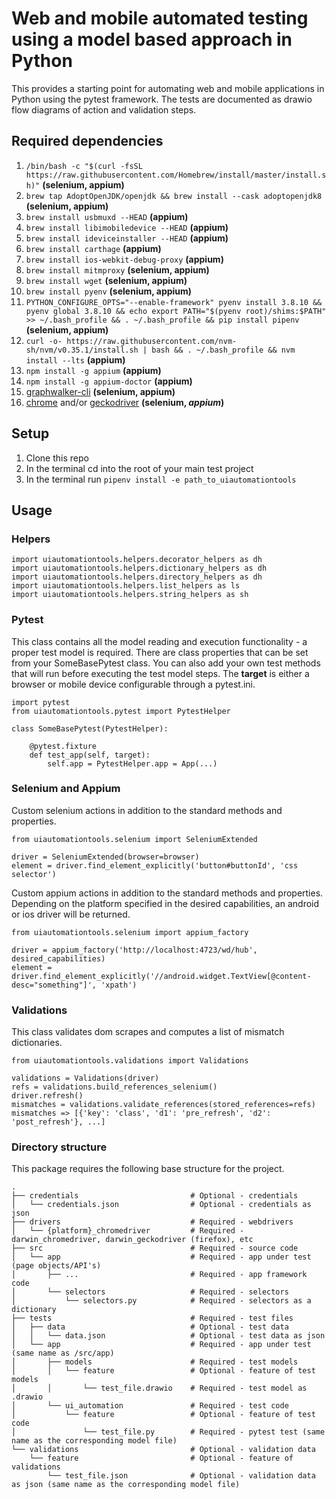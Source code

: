 # Web and mobile automated testing using a model based approach in Python
This provides a starting point for automating web and mobile applications in Python using the pytest 
framework. The tests are documented as drawio flow diagrams of action and validation steps.

## Required dependencies
1. `/bin/bash -c "$(curl -fsSL https://raw.githubusercontent.com/Homebrew/install/master/install.sh)"` **(selenium, appium)**
2. `brew tap AdoptOpenJDK/openjdk && brew install --cask adoptopenjdk8` **(selenium, appium)**
3. `brew install usbmuxd --HEAD` **(appium)**
4. `brew install libimobiledevice --HEAD` **(appium)**
5. `brew install ideviceinstaller --HEAD` **(appium)**
6. `brew install carthage` **(appium)**
7. `brew install ios-webkit-debug-proxy` **(appium)**
8. `brew install mitmproxy` **(selenium, appium)**
9. `brew install wget` **(selenium, appium)**
10. `brew install pyenv` **(selenium, appium)**
11. `PYTHON_CONFIGURE_OPTS="--enable-framework" pyenv install 3.8.10 && pyenv global 3.8.10 && echo export PATH="$(pyenv root)/shims:$PATH" >> ~/.bash_profile && . ~/.bash_profile && pip install pipenv` **(selenium, appium)**
12. `curl -o- https://raw.githubusercontent.com/nvm-sh/nvm/v0.35.1/install.sh | bash && . ~/.bash_profile && nvm install --lts` **(appium)**
13. `npm install -g appium` **(appium)**
14. `npm install -g appium-doctor` **(appium)**
15. [graphwalker-cli](https://altom.gitlab.io/altwalker/altwalker/installation.html) **(selenium, appium)**
16. [chrome](https://chromedriver.chromium.org) and/or [geckodriver](https://github.com/mozilla/geckodriver/releases) **(selenium, _appium_)**

## Setup
1. Clone this repo
2. In the terminal cd into the root of your main test project
3. In the terminal run `pipenv install -e path_to_uiautomationtools`

## Usage
### Helpers
```
import uiautomationtools.helpers.decorator_helpers as dh
import uiautomationtools.helpers.dictionary_helpers as dh
import uiautomationtools.helpers.directory_helpers as dh
import uiautomationtools.helpers.list_helpers as ls
import uiautomationtools.helpers.string_helpers as sh
```

### Pytest
This class contains all the model reading and execution functionality - a proper test model is required. 
There are class properties that can be set from your SomeBasePytest class. You can also add your own test
methods that will run before executing the test model steps. The **target** is either a browser or mobile
device configurable through a pytest.ini. 
```
import pytest
from uiautomationtools.pytest import PytestHelper

class SomeBasePytest(PytestHelper):

    @pytest.fixture
    def test_app(self, target):
        self.app = PytestHelper.app = App(...)
```

### Selenium and Appium
Custom selenium actions in addition to the standard methods and properties.
```
from uiautomationtools.selenium import SeleniumExtended

driver = SeleniumExtended(browser=browser)
element = driver.find_element_explicitly('button#buttonId', 'css selector')
```
Custom appium actions in addition to the standard methods and properties. Depending on the 
platform specified in the desired capabilities, an android or ios driver will be returned.
```
from uiautomationtools.selenium import appium_factory

driver = appium_factory('http://localhost:4723/wd/hub', desired_capabilities)
element = driver.find_element_explicitly('//android.widget.TextView[@content-desc="something"]', 'xpath')
```

### Validations
This class validates dom scrapes and computes a list of mismatch dictionaries.
```
from uiautomationtools.validations import Validations

validations = Validations(driver)
refs = validations.build_references_selenium()
driver.refresh()
mismatches = validations.validate_references(stored_references=refs)
mismatches => [{'key': 'class', 'd1': 'pre_refresh', 'd2': 'post_refresh'}, ...]
```

### Directory structure
This package requires the following base structure for the project.
```
.
├── credentials                         # Optional - credentials
│   └── credentials.json                # Optional - credentials as json
├── drivers                             # Required - webdrivers
│   └── {platform}_chromedriver         # Required - darwin_chromedriver, darwin_geckodriver (firefox), etc
├── src                                 # Required - source code
│   └── app                             # Required - app under test (page objects/API's)
│       ├── ...                         # Required - app framework code
│       └── selectors                   # Required - selectors
│           └── selectors.py            # Required - selectors as a dictionary
├── tests                               # Required - test files
│   ├── data                            # Optional - test data
│   │   └── data.json                   # Optional - test data as json
│   └── app                             # Required - app under test (same name as /src/app)
│       ├── models                      # Required - test models
│       │   └── feature                 # Optional - feature of test models
│       │       └── test_file.drawio    # Required - test model as .drawio
│       └── ui_automation               # Required - test code
│           └── feature                 # Optional - feature of test code
│               └── test_file.py        # Required - pytest test (same name as the corresponding model file)
└── validations                         # Optional - validation data
    └── feature                         # Optional - feature of validations
        └── test_file.json              # Optional - validation data as json (same name as the corresponding model file)
```